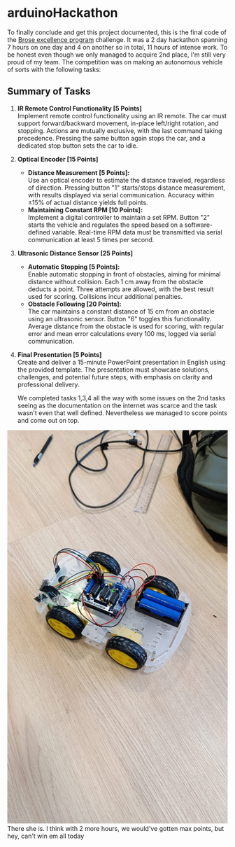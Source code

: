 # arduinoHackathon
 
To finally conclude and get this project documented, this is the final code of the [Brose excellence program](https://www.linkedin.com/posts/brose-srbija_brose-laboratorija-activity-7267548457840599040-5iwr?utm_source=share&utm_medium=member_desktop) challenge.
It was a 2 day hackathon spanning 7 hours on one day and 4 on another so in total, 11 hours of intense work. To be honest even though we only managed to acquire 2nd place, I'm still very proud of my team.
The competition was on making an autonomous vehicle of sorts with the following tasks:
## Summary of Tasks

1. **IR Remote Control Functionality [5 Points]**  
   Implement remote control functionality using an IR remote. The car must support forward/backward movement, in-place left/right rotation, and stopping. Actions are mutually exclusive, with the last command taking precedence. Pressing the same button again stops the car, and a dedicated stop button sets the car to idle.

2. **Optical Encoder [15 Points]**  
   - **Distance Measurement [5 Points]:**  
     Use an optical encoder to estimate the distance traveled, regardless of direction. Pressing button "1" starts/stops distance measurement, with results displayed via serial communication. Accuracy within ±15% of actual distance yields full points.  
   - **Maintaining Constant RPM [10 Points]:**  
     Implement a digital controller to maintain a set RPM. Button "2" starts the vehicle and regulates the speed based on a software-defined variable. Real-time RPM data must be transmitted via serial communication at least 5 times per second.

3. **Ultrasonic Distance Sensor [25 Points]**  
   - **Automatic Stopping [5 Points]:**  
     Enable automatic stopping in front of obstacles, aiming for minimal distance without collision. Each 1 cm away from the obstacle deducts a point. Three attempts are allowed, with the best result used for scoring. Collisions incur additional penalties.  
   - **Obstacle Following [20 Points]:**  
     The car maintains a constant distance of 15 cm from an obstacle using an ultrasonic sensor. Button "6" toggles this functionality. Average distance from the obstacle is used for scoring, with regular error and mean error calculations every 100 ms, logged via serial communication.

4. **Final Presentation [5 Points]**  
   Create and deliver a 15-minute PowerPoint presentation in English using the provided template. The presentation must showcase solutions, challenges, and potential future steps, with emphasis on clarity and professional delivery.

   We completed tasks 1,3,4 all the way with some issues on the 2nd tasks seeing as the documentation on the internet was scarce and the task wasn't even that well defined. Nevertheless we managed to score points and come out on top.

![Autonomous Vehicle](./rory.jpeg)
There she is. I think with 2 more hours, we would've gotten max points, but hey, can't win em all today